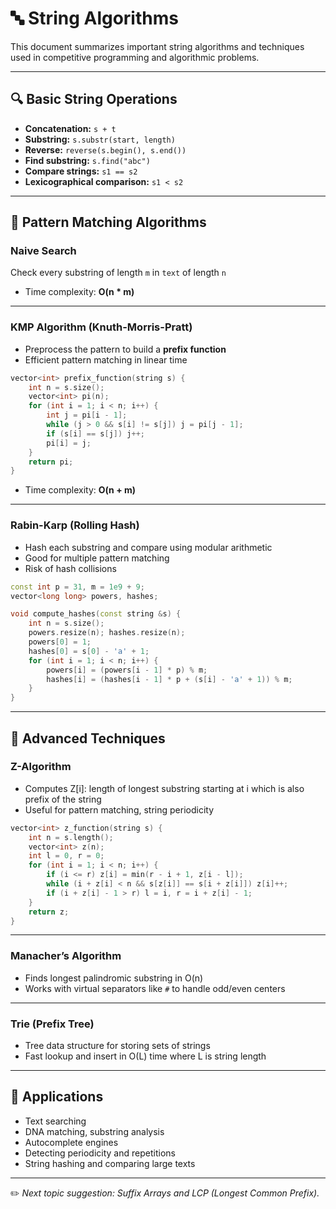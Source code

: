 # 🔤 String Algorithms

This document summarizes important string algorithms and techniques used in competitive programming and algorithmic problems.

---

## 🔍 Basic String Operations

- **Concatenation:** `s + t`
- **Substring:** `s.substr(start, length)`
- **Reverse:** `reverse(s.begin(), s.end())`
- **Find substring:** `s.find("abc")`
- **Compare strings:** `s1 == s2`
- **Lexicographical comparison:** `s1 < s2`

---

## 🧵 Pattern Matching Algorithms

### Naive Search
Check every substring of length `m` in `text` of length `n`  
- Time complexity: **O(n * m)**

---

### KMP Algorithm (Knuth-Morris-Pratt)

- Preprocess the pattern to build a **prefix function**
- Efficient pattern matching in linear time

```cpp
vector<int> prefix_function(string s) {
    int n = s.size();
    vector<int> pi(n);
    for (int i = 1; i < n; i++) {
        int j = pi[i - 1];
        while (j > 0 && s[i] != s[j]) j = pi[j - 1];
        if (s[i] == s[j]) j++;
        pi[i] = j;
    }
    return pi;
}
```

- Time complexity: **O(n + m)**

---

### Rabin-Karp (Rolling Hash)

- Hash each substring and compare using modular arithmetic
- Good for multiple pattern matching
- Risk of hash collisions

```cpp
const int p = 31, m = 1e9 + 9;
vector<long long> powers, hashes;

void compute_hashes(const string &s) {
    int n = s.size();
    powers.resize(n); hashes.resize(n);
    powers[0] = 1;
    hashes[0] = s[0] - 'a' + 1;
    for (int i = 1; i < n; i++) {
        powers[i] = (powers[i - 1] * p) % m;
        hashes[i] = (hashes[i - 1] * p + (s[i] - 'a' + 1)) % m;
    }
}
```

---

## 🧠 Advanced Techniques

### Z-Algorithm
- Computes Z[i]: length of longest substring starting at i which is also prefix of the string
- Useful for pattern matching, string periodicity

```cpp
vector<int> z_function(string s) {
    int n = s.length();
    vector<int> z(n);
    int l = 0, r = 0;
    for (int i = 1; i < n; i++) {
        if (i <= r) z[i] = min(r - i + 1, z[i - l]);
        while (i + z[i] < n && s[z[i]] == s[i + z[i]]) z[i]++;
        if (i + z[i] - 1 > r) l = i, r = i + z[i] - 1;
    }
    return z;
}
```

---

### Manacher’s Algorithm
- Finds longest palindromic substring in O(n)
- Works with virtual separators like `#` to handle odd/even centers

---

### Trie (Prefix Tree)
- Tree data structure for storing sets of strings
- Fast lookup and insert in O(L) time where L is string length

---

## 📌 Applications

- Text searching
- DNA matching, substring analysis
- Autocomplete engines
- Detecting periodicity and repetitions
- String hashing and comparing large texts

---

✏️ *Next topic suggestion: Suffix Arrays and LCP (Longest Common Prefix).*
